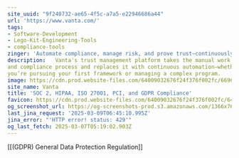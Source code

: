 ```yaml
---
site_uuid: "9f240732-ae65-4f5c-a7a5-e22946686a44"
url: 'https://www.vanta.com/'
tags:
- Software-Development
- Lego-Kit-Engineering-Tools
- compliance-tools
zinger: 'Automate compliance, manage risk, and prove trust—continuously'
description:   Vanta's trust management platform takes the manual work out of your security
and compliance process and replaces it with continuous automation—whether
you’re pursuing your first framework or managing a complex program.
image: https://cdn.prod.website-files.com/64009032676f24f376f002fc/6696ff4592cb51e995abef60_Homepage.png
site_name: Vanta
title: 'SOC 2, HIPAA, ISO 27001, PCI, and GDPR Compliance'
favicon: https://cdn.prod.website-files.com/64009032676f24f376f002fc/64640dc6cfa20416724f822e_favicon-32x32.png
og_screenshot_url: https://og-screenshots-prod.s3.amazonaws.com/1366x768/80/false/4aa14ef0db3c73bef2abb29311daa949d4c20594446fc8d2d18f2fc470881ab7.jpeg
last_jina_request: '2025-03-09T06:45:10.995Z'
jina_error: "'HTTP error! status: 429'"
og_last_fetch: 2025-03-07T05:19:02.903Z
---
```

[[(GDPR) General Data Protection Regulation]]

